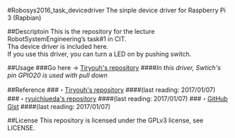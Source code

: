 #Robosys2016_task_devicedriver
The sinple device driver for Raspberry Pi 3 (Rapbian)

##Descriptoin
This is the repository for the lecture RobotSystemEngineering’s task#1 in CIT.  
Tha device driver is included here.  
If you use this driver, you can turn a LED on by pushing switch. 

##Usage
###Go here → [Tiryouh's repository](https://github.com/Tiryoh/robosys2016.git)
####*In this driver, Swtich's pin GPIO20 is used with pull down*

##Reference
###・[Tiryouh's repository](https://github.com/Tiryoh/robosys2016.git) 
####(last reading: 2017/01/07)
###・[ryuichiueda's repository](https://github.com/ryuichiueda/robosys_device_drivers.git)
####(last reading: 2017/01/07)
###・[GitHub Gist](https://gist.github.com/wate/7072365)
####(last reading: 2017/01/07)

##License
This repository is licensed under the GPLv3 license, see LICENSE.
